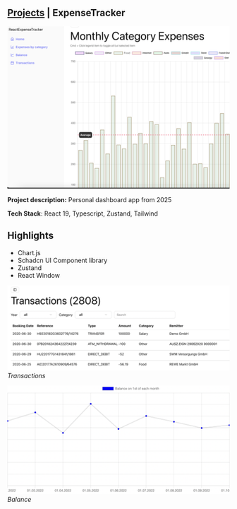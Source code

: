 ## [Projects](/portfolio/) | ExpenseTracker

<img src="../images/expensetracker/home.png"/>

**Project description:** Personal dashboard app from 2025

**Tech Stack**: React 19, Typescript, Zustand, Tailwind

## Highlights
- Chart.js
- Schadcn UI Component library
- Zustand
- React Window

![Transactions](../images/expensetracker/transactions.png)
*Transactions*

![Balance](../images/expensetracker/balance.png)
*Balance*